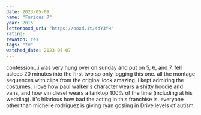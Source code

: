 ```yaml
---
date: 2023-05-09
name: "Furious 7"
year: 2015
letterboxd_uri: "https://boxd.it/4dY3YH"
rating: 
rewatch: Yes
tags: "tv"
watched_date: 2023-05-07
---
```


confession...i was very hung over on sunday and put on 5, 6, and 7. fell asleep 20 minutes into the first two so only logging this one. all the montage sequences with clips from the original look amazing. i kept admiring the costumes: i love how paul walker's character wears a shitty hoodie and vans, and how vin diesel wears a tanktop 100% of the time (including at his wedding). it's hilarious how bad the acting in this franchise is. everyone other than michelle rodriguez is giving ryan gosling in Drive levels of autism.
